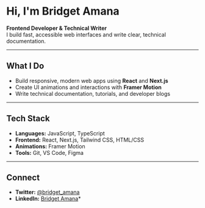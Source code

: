 # Hi, I'm Bridget Amana

**Frontend Developer & Technical Writer**  
I build fast, accessible web interfaces and write clear, technical documentation. 

---

## What I Do

- Build responsive, modern web apps using **React** and **Next.js**
- Create UI animations and interactions with **Framer Motion**
- Write technical documentation, tutorials, and developer blogs

---

## Tech Stack

- **Languages:** JavaScript, TypeScript
- **Frontend:** React, Next.js, Tailwind CSS, HTML/CSS
- **Animations:** Framer Motion
- **Tools:** Git, VS Code, Figma

---

## Connect

- **Twitter:** [@bridget_amana](https://x.com/bridget_amana/)
- **LinkedIn:** [Bridget Amana](Https://www.linkedin.com/in/bridget-amana/)*

